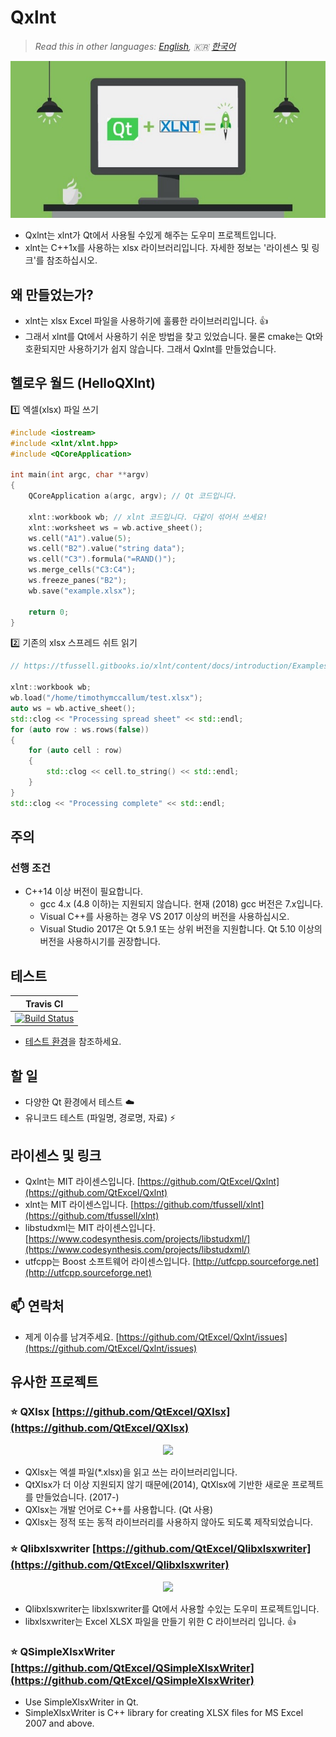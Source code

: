 # Qxlnt

> *Read this in other languages: [English](README.md), :kr: [한국어](README.ko.md)*

<p align="center"><img src="https://github.com/QtExcel/Qxlnt/raw/master/markdown-data/Concept-QXlnt.jpg"></p>

- Qxlnt는 xlnt가 Qt에서 사용될 수있게 해주는 도우미 프로젝트입니다.
- xlnt는 C++1x를 사용하는 xlsx 라이브러리입니다. 자세한 정보는 '라이센스 및 링크'를 참조하십시오.

## 왜 만들었는가?

- xlnt는 xlsx Excel 파일을 사용하기에 훌륭한 라이브러리입니다. :+1:
- 그래서 xlnt를 Qt에서 사용하기 쉬운 방법을 찾고 있었습니다. 물론 cmake는 Qt와 호환되지만 사용하기가 쉽지 않습니다. 그래서 Qxlnt를 만들었습니다.

## 헬로우 월드 (HelloQXlnt)

:one: 엑셀(xlsx) 파일 쓰기

```cpp
#include <iostream>
#include <xlnt/xlnt.hpp>
#include <QCoreApplication>

int main(int argc, char **argv)
{     
    QCoreApplication a(argc, argv); // Qt 코드입니다.

    xlnt::workbook wb; // xlnt 코드입니다. 다같이 섞어서 쓰세요!
    xlnt::worksheet ws = wb.active_sheet();
    ws.cell("A1").value(5);
    ws.cell("B2").value("string data");
    ws.cell("C3").formula("=RAND()");
    ws.merge_cells("C3:C4");
    ws.freeze_panes("B2");
    wb.save("example.xlsx");

    return 0;
}
```

:two: 기존의 xlsx 스프레드 쉬트 읽기

```cpp
// https://tfussell.gitbooks.io/xlnt/content/docs/introduction/Examples.html

xlnt::workbook wb;
wb.load("/home/timothymccallum/test.xlsx");
auto ws = wb.active_sheet();
std::clog << "Processing spread sheet" << std::endl;
for (auto row : ws.rows(false)) 
{ 
    for (auto cell : row) 
    { 
        std::clog << cell.to_string() << std::endl;
    }
}
std::clog << "Processing complete" << std::endl;
```

## 주의 

### 선행 조건

- C++14 이상 버전이 필요합니다.
	- gcc 4.x (4.8 이하)는 지원되지 않습니다. 현재 (2018) gcc 버전은 7.x입니다.
	- Visual C++를 사용하는 경우 VS 2017 이상의 버전을 사용하십시오.
	- Visual Studio 2017은 Qt 5.9.1 또는 상위 버전을 지원합니다. Qt 5.10 이상의 버전을 사용하시기를 권장합니다.

## 테스트

| Travis CI |
| :-------: |
| [![Build Status](https://travis-ci.com/QtExcel/Qxlnt.svg?branch=master)](https://travis-ci.com/QtExcel/Qxlnt) |

- [테스트 환경](BuildEnv.md)을 참조하세요.

## 할 일
- 다양한 Qt 환경에서 테스트 :cloud:
- 유니코드 테스트 (파일명, 경로명, 자료) :zap:

## 라이센스 및 링크

- Qxlnt는 MIT 라이센스입니다. [https://github.com/QtExcel/Qxlnt](https://github.com/QtExcel/Qxlnt) 
- xlnt는 MIT 라이센스입니다. [https://github.com/tfussell/xlnt](https://github.com/tfussell/xlnt) 
- libstudxml는 MIT 라이센스입니다. [https://www.codesynthesis.com/projects/libstudxml/](https://www.codesynthesis.com/projects/libstudxml/)
- utfcpp는 Boost 소프트웨어 라이센스입니다. [http://utfcpp.sourceforge.net](http://utfcpp.sourceforge.net)

## :mailbox: 연락처
- 제게 이슈를 남겨주세요. [https://github.com/QtExcel/Qxlnt/issues](https://github.com/QtExcel/Qxlnt/issues)

## 유사한 프로젝트

### :star: <b>QXlsx</b> [https://github.com/QtExcel/QXlsx](https://github.com/QtExcel/QXlsx)

<p align="center"><img src="https://github.com/QtExcel/QXlsx/raw/master/markdown.data/QXlsx-Desktop.png"></p>

- QXlsx는 엑셀 파일(*.xlsx)을 읽고 쓰는 라이브러리입니다.
- QtXlsx가 더 이상 지원되지 않기 때문에(2014), QtXlsx에 기반한 새로운 프로젝트를 만들었습니다. (2017-)
- QXlsx는 개발 언어로 C++를 사용합니다. (Qt 사용)
- QXlsx는 정적 또는 동적 라이브러리를 사용하지 않아도 되도록 제작되었습니다.

### :star: <b>Qlibxlsxwriter</b> [https://github.com/QtExcel/Qlibxlsxwriter](https://github.com/QtExcel/Qlibxlsxwriter)

<p align="center"><img src="https://github.com/QtExcel/Qlibxlsxwriter/raw/master/markdown.data/logo.png"></p>

- Qlibxlsxwriter는 libxlsxwriter를 Qt에서 사용할 수있는 도우미 프로젝트입니다.
- libxlsxwriter는 Excel XLSX 파일을 만들기 위한 C 라이브러리 입니다. :+1:

### :star: <b>QSimpleXlsxWriter</b> [https://github.com/QtExcel/QSimpleXlsxWriter](https://github.com/QtExcel/QSimpleXlsxWriter)

- Use SimpleXlsxWriter in Qt.
- SimpleXlsxWriter is C++ library for creating XLSX files for MS Excel 2007 and above.

